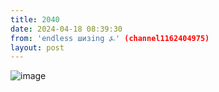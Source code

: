 ```yaml
---
title: 2040
date: 2024-04-18 08:39:30
from: 'endless шизing ⍼' (channel1162404975)
layout: post
---
```


![image](photos/photo_320@18-04-2024_08-39-30.jpg)


